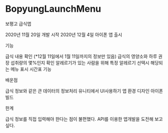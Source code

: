 # BopyungLaunchMenu
보평고 급식앱

2020년 11월 20일 개발 시작
2020년 12월 4일 아이폰 앱 출시

기능

급식 내용 확인 (*12월 11일에서 1월 11일까지의 정보만 있음)
급식의 영양소와 하루 권장 섭취량의 몇%인지 확인
알레르기가 있는 사람을 위해 특정 알레르기 선택시 해당되는 메뉴 표시
시간표 기능

배운점

급식 정보와 같은 큰 데이터의 정보처리
유니티에서 UI사용하기
앱 환경 디자인
아이폰 빌드

한계

급식 정보를 직접 입력해야 한다는 점이 불편했다. API를 이용한 앱개발을 도전해 보고 싶다.
